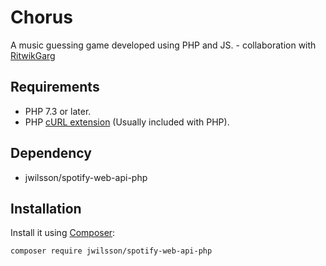 # Chorus
A music guessing game developed using PHP and JS. - collaboration with [RitwikGarg](https://github.com/ritwikgarg)


## Requirements
* PHP 7.3 or later.
* PHP [cURL extension](http://php.net/manual/en/book.curl.php) (Usually included with PHP).

## Dependency
* jwilsson/spotify-web-api-php

## Installation
Install it using [Composer](https://getcomposer.org/):

```sh
composer require jwilsson/spotify-web-api-php
```
